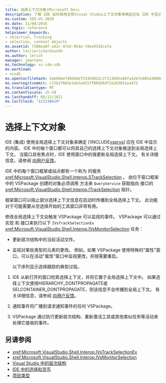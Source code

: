 ```yaml
---
title: 选择上下文对象|Microsoft Docs
description: 了解 IDE 如何使用全局Visual Studio上下文对象来确定应在 IDE 中显示的内容的内部机制。
ms.custom: SEO-VS-2020
ms.date: 11/04/2016
ms.topic: reference
helpviewer_keywords:
- selection, tracking
- selection, context objects
ms.assetid: 7308ea8f-a42c-47e5-954e-7dee933dce7a
author: leslierichardson95
ms.author: lerich
manager: jmartens
ms.technology: vs-ide-sdk
ms.workload:
- vssdk
ms.openlocfilehash: 5eb966ef49d4de7533b9022c37113b05a46fa42b7e985a36086215a445e7b406
ms.sourcegitcommit: c72b2f603e1eb3a4157f00926df2e263831ea472
ms.translationtype: MT
ms.contentlocale: zh-CN
ms.lasthandoff: 08/12/2021
ms.locfileid: "121238419"
---
```

# <a name="selection-context-objects"></a>选择上下文对象
IDE (集成) 使用全局选择上下文对象来确定 [!INCLUDE[vsprvs](../../code-quality/includes/vsprvs_md.md)] 应在 IDE 中显示的内容。 IDE 中的每个窗口都可以将其自己的选择上下文对象推送到全局选择上下文。 当窗口具有焦点时，IDE 使用窗口中的值更新全局选择上下文。 有关详细信息，请参阅 [向用户反馈](../../extensibility/internals/feedback-to-the-user.md)。

 IDE 中的每个窗口框架或站点都有一个称为 的服务 <xref:Microsoft.VisualStudio.Shell.Interop.STrackSelection> 。 由位于窗口框架中的 VSPackage 创建的对象必须调用 方法来 `QueryService` 获取指向 接口的 <xref:Microsoft.VisualStudio.Shell.Interop.ITrackSelection> 指针。

 框架窗口可以阻止部分选择上下文信息在启动时传播到全局选择上下文。 此功能对于可能需要从空选择开始的工具窗口非常有用。

 修改全局选择上下文会触发 VSPackage 可以监视的事件。 VSPackage 可以通过实现 和 接口来执行以下 `IVsTrackSelectionEx` <xref:Microsoft.VisualStudio.Shell.Interop.IVsMonitorSelection> 任务：

- 更新层次结构中的当前活动文件。

- 监视对某些类型的元素的更改。 例如，如果 VSPackage 使用特殊的"属性"窗口，可以在活动"属性"窗口中监视更改，并按需要重启。

  以下序列显示选择跟踪的典型过程。

1. IDE 从新打开的窗口检索选择上下文，并将它置于全局选择上下文中。 如果选择上下文使用HIERARCHY_DONTPROPAGATE或SELCONTAINER_DONTPROPAGATE，则该信息不会传播到全局上下文。 有关详细信息，请参阅 [向用户反馈](../../extensibility/internals/feedback-to-the-user.md)。

2. 通知事件将广播到请求通知事件的任何 VSPackage。

3. VSPackage 通过执行更新层次结构、重新激活工具或其他类似任务等活动来处理它接收的事件。

## <a name="see-also"></a>另请参阅
- <xref:Microsoft.VisualStudio.Shell.Interop.IVsTrackSelectionEx>
- <xref:Microsoft.VisualStudio.Shell.Interop.IVsMonitorSelection>
- [Visual Studio 中的层次结构](../../extensibility/internals/hierarchies-in-visual-studio.md)
- [IDE 中的选择和货币](../../extensibility/internals/selection-and-currency-in-the-ide.md)
- [项目类型](../../extensibility/internals/project-types.md)
